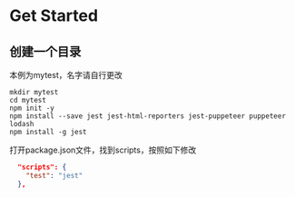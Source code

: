# Get Started

## 创建一个目录
本例为mytest，名字请自行更改
```SHELL
mkdir mytest
cd mytest
npm init -y
npm install --save jest jest-html-reporters jest-puppeteer puppeteer lodash
npm install -g jest
```

打开package.json文件，找到scripts，按照如下修改
```JSON
  "scripts": {
    "test": "jest"
  },
```
